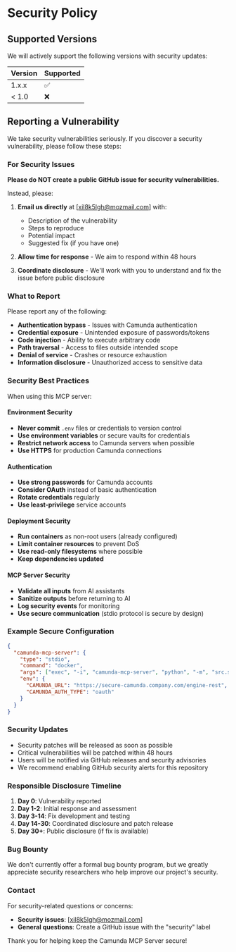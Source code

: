 # Security Policy

## Supported Versions

We will actively support the following versions with security updates:

| Version | Supported          |
| ------- | ------------------ |
| 1.x.x   | :white_check_mark: |
| < 1.0   | :x:                |

## Reporting a Vulnerability

We take security vulnerabilities seriously. If you discover a security vulnerability, please follow these steps:

### For Security Issues

**Please do NOT create a public GitHub issue for security vulnerabilities.**

Instead, please:

1. **Email us directly** at [xil8k5lgh@mozmail.com] with:
   - Description of the vulnerability
   - Steps to reproduce
   - Potential impact
   - Suggested fix (if you have one)

2. **Allow time for response** - We aim to respond within 48 hours

3. **Coordinate disclosure** - We'll work with you to understand and fix the issue before public disclosure

### What to Report

Please report any of the following:

- **Authentication bypass** - Issues with Camunda authentication
- **Credential exposure** - Unintended exposure of passwords/tokens
- **Code injection** - Ability to execute arbitrary code
- **Path traversal** - Access to files outside intended scope
- **Denial of service** - Crashes or resource exhaustion
- **Information disclosure** - Unauthorized access to sensitive data

### Security Best Practices

When using this MCP server:

#### Environment Security
- **Never commit** `.env` files or credentials to version control
- **Use environment variables** or secure vaults for credentials
- **Restrict network access** to Camunda servers when possible
- **Use HTTPS** for production Camunda connections

#### Authentication
- **Use strong passwords** for Camunda accounts
- **Consider OAuth** instead of basic authentication
- **Rotate credentials** regularly
- **Use least-privilege** service accounts

#### Deployment Security
- **Run containers** as non-root users (already configured)
- **Limit container resources** to prevent DoS
- **Use read-only filesystems** where possible
- **Keep dependencies updated**

#### MCP Server Security
- **Validate all inputs** from AI assistants
- **Sanitize outputs** before returning to AI
- **Log security events** for monitoring
- **Use secure communication** (stdio protocol is secure by design)

### Example Secure Configuration

```json
{
  "camunda-mcp-server": {
    "type": "stdio",
    "command": "docker",
    "args": ["exec", "-i", "camunda-mcp-server", "python", "-m", "src.server"],
    "env": {
      "CAMUNDA_URL": "https://secure-camunda.company.com/engine-rest",
      "CAMUNDA_AUTH_TYPE": "oauth"
    }
  }
}
```

### Security Updates

- Security patches will be released as soon as possible
- Critical vulnerabilities will be patched within 48 hours
- Users will be notified via GitHub releases and security advisories
- We recommend enabling GitHub security alerts for this repository

### Responsible Disclosure Timeline

1. **Day 0**: Vulnerability reported
2. **Day 1-2**: Initial response and assessment
3. **Day 3-14**: Fix development and testing
4. **Day 14-30**: Coordinated disclosure and patch release
5. **Day 30+**: Public disclosure (if fix is available)

### Bug Bounty

We don't currently offer a formal bug bounty program, but we greatly appreciate security researchers who help improve our project's security.

### Contact

For security-related questions or concerns:
- **Security issues**: [xil8k5lgh@mozmail.com]
- **General questions**: Create a GitHub issue with the "security" label

Thank you for helping keep the Camunda MCP Server secure!

